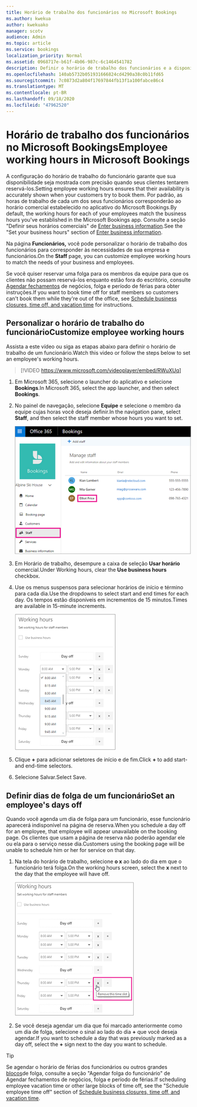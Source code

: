 ```yaml
---
title: Horário de trabalho dos funcionários no Microsoft Bookings
ms.author: kwekua
author: kwekuako
manager: scotv
audience: Admin
ms.topic: article
ms.service: bookings
localization_priority: Normal
ms.assetid: 0968717e-b61f-4b06-987c-6c1464541782
description: Definir o horário de trabalho dos funcionários e a disponibilidade no Microsoft Bookings.
ms.openlocfilehash: 140ab5732b051931666824cd4290a38c0b11fd65
ms.sourcegitcommit: 7c0873d2a804f17697844fb13f1a100fabce86c4
ms.translationtype: MT
ms.contentlocale: pt-BR
ms.lasthandoff: 09/18/2020
ms.locfileid: "47962520"
---
```

# <a name="employee-working-hours-in-microsoft-bookings"></a><span data-ttu-id="3f15c-103">Horário de trabalho dos funcionários no Microsoft Bookings</span><span class="sxs-lookup"><span data-stu-id="3f15c-103">Employee working hours in Microsoft Bookings</span></span>

<span data-ttu-id="3f15c-104">A configuração do horário de trabalho do funcionário garante que sua disponibilidade seja mostrada com precisão quando seus clientes tentarem reservá-los.</span><span class="sxs-lookup"><span data-stu-id="3f15c-104">Setting employee working hours ensures that their availability is accurately shown when your customers try to book them.</span></span> <span data-ttu-id="3f15c-105">Por padrão, as horas de trabalho de cada um dos seus funcionários corresponderão ao horário comercial estabelecido no aplicativo do Microsoft Bookings.</span><span class="sxs-lookup"><span data-stu-id="3f15c-105">By default, the working hours for each of your employees match the business hours you've established in the Microsoft Bookings app.</span></span> <span data-ttu-id="3f15c-106">Consulte a seção "Definir seus horários comerciais" de [Enter business information](enter-business-information.md#set-your-business-hours).</span><span class="sxs-lookup"><span data-stu-id="3f15c-106">See the "Set your business hours" section of [Enter business information](enter-business-information.md#set-your-business-hours).</span></span>

<span data-ttu-id="3f15c-107">Na página **Funcionários,** você pode personalizar o horário de trabalho dos funcionários para corresponder às necessidades de sua empresa e funcionários.</span><span class="sxs-lookup"><span data-stu-id="3f15c-107">On the **Staff** page, you can customize employee working hours to match the needs of your business and employees.</span></span>

<span data-ttu-id="3f15c-108">Se você quiser reservar uma folga para os membros da equipe para que os clientes não possam reservá-los enquanto estão fora do escritório, consulte [Agendar fechamentos](schedule-closures-time-off-vacation.md) de negócios, folga e período de férias para obter instruções.</span><span class="sxs-lookup"><span data-stu-id="3f15c-108">If you want to book time off for staff members so customers can't book them while they're out of the office, see [Schedule business closures, time off, and vacation time](schedule-closures-time-off-vacation.md) for instructions.</span></span>

## <a name="customize-employee-working-hours"></a><span data-ttu-id="3f15c-109">Personalizar o horário de trabalho do funcionário</span><span class="sxs-lookup"><span data-stu-id="3f15c-109">Customize employee working hours</span></span>

<span data-ttu-id="3f15c-110">Assista a este vídeo ou siga as etapas abaixo para definir o horário de trabalho de um funcionário.</span><span class="sxs-lookup"><span data-stu-id="3f15c-110">Watch this video or follow the steps below to set an employee's working hours.</span></span>

> [!VIDEO https://www.microsoft.com/videoplayer/embed/RWuXUq]

1. <span data-ttu-id="3f15c-111">Em Microsoft 365, selecione o launcher do aplicativo e selecione **Bookings**.</span><span class="sxs-lookup"><span data-stu-id="3f15c-111">In Microsoft 365, select the app launcher, and then select **Bookings**.</span></span>

1. <span data-ttu-id="3f15c-112">No painel de navegação, selecione **Equipe** e selecione o membro da equipe cujas horas você deseja definir.</span><span class="sxs-lookup"><span data-stu-id="3f15c-112">In the navigation pane, select **Staff**, and then select the staff member whose hours you want to set.</span></span>

   ![Imagem da tela da equipe do Bookings com nome realçado](../media/bookings-staff-name-highlight.png)

1. <span data-ttu-id="3f15c-114">Em Horário de trabalho, desempure a caixa de seleção **Usar horário** comercial.</span><span class="sxs-lookup"><span data-stu-id="3f15c-114">Under Working hours, clear the **Use business hours** checkbox.</span></span>

1. <span data-ttu-id="3f15c-115">Use os menus suspensos para selecionar horários de início e término para cada dia.</span><span class="sxs-lookup"><span data-stu-id="3f15c-115">Use the dropdowns to select start and end times for each day.</span></span> <span data-ttu-id="3f15c-116">Os tempos estão disponíveis em incrementos de 15 minutos.</span><span class="sxs-lookup"><span data-stu-id="3f15c-116">Times are available in 15-minute increments.</span></span>

   ![Imagem do horário de trabalho da equipe do Bookings](../media/bookings-staff-hours.png)

1. <span data-ttu-id="3f15c-118">Clique **+** para adicionar seletores de início e de fim.</span><span class="sxs-lookup"><span data-stu-id="3f15c-118">Click **+** to add start- and end-time selectors.</span></span>

1. <span data-ttu-id="3f15c-119">Selecione Salvar.</span><span class="sxs-lookup"><span data-stu-id="3f15c-119">Select Save.</span></span>

## <a name="set-an-employees-days-off"></a><span data-ttu-id="3f15c-120">Definir dias de folga de um funcionário</span><span class="sxs-lookup"><span data-stu-id="3f15c-120">Set an employee's days off</span></span>

<span data-ttu-id="3f15c-121">Quando você agenda um dia de folga para um funcionário, esse funcionário aparecerá indisponível na página de reserva.</span><span class="sxs-lookup"><span data-stu-id="3f15c-121">When you schedule a day off for an employee, that employee will appear unavailable on the booking page.</span></span> <span data-ttu-id="3f15c-122">Os clientes que usam a página de reserva não poderão agendar ele ou ela para o serviço nesse dia.</span><span class="sxs-lookup"><span data-stu-id="3f15c-122">Customers using the booking page will be unable to schedule him or her for service on that day.</span></span>

1. <span data-ttu-id="3f15c-123">Na tela do horário de trabalho, selecione **o x** ao lado do dia em que o funcionário terá folga.</span><span class="sxs-lookup"><span data-stu-id="3f15c-123">On the working hours screen, select the **x** next to the day that the employee will have off.</span></span>

   ![Imagem da tela de horários de trabalho da equipe do Bookings com o botão mouse sobre x](../media/bookings-staff-time-off.png)

1. <span data-ttu-id="3f15c-125">Se você deseja agendar um dia que foi marcado anteriormente como um dia de folga, selecione o sinal ao lado do dia **+** que você deseja agendar.</span><span class="sxs-lookup"><span data-stu-id="3f15c-125">If you want to schedule a day that was previously marked as a day off, select the **+** sign next to the day you want to schedule.</span></span>

> [!TIP]
> <span data-ttu-id="3f15c-126">Se agendar o horário de férias dos funcionários ou outros grandes [blocos](schedule-closures-time-off-vacation.md#schedule-employee-time-off)de folga, consulte a seção "Agendar folga do funcionário" de Agendar fechamentos de negócios, folga e período de férias.</span><span class="sxs-lookup"><span data-stu-id="3f15c-126">If scheduling employee vacation time or other large blocks of time off, see the "Schedule employee time off" section of [Schedule business closures, time off, and vacation time](schedule-closures-time-off-vacation.md#schedule-employee-time-off).</span></span>
